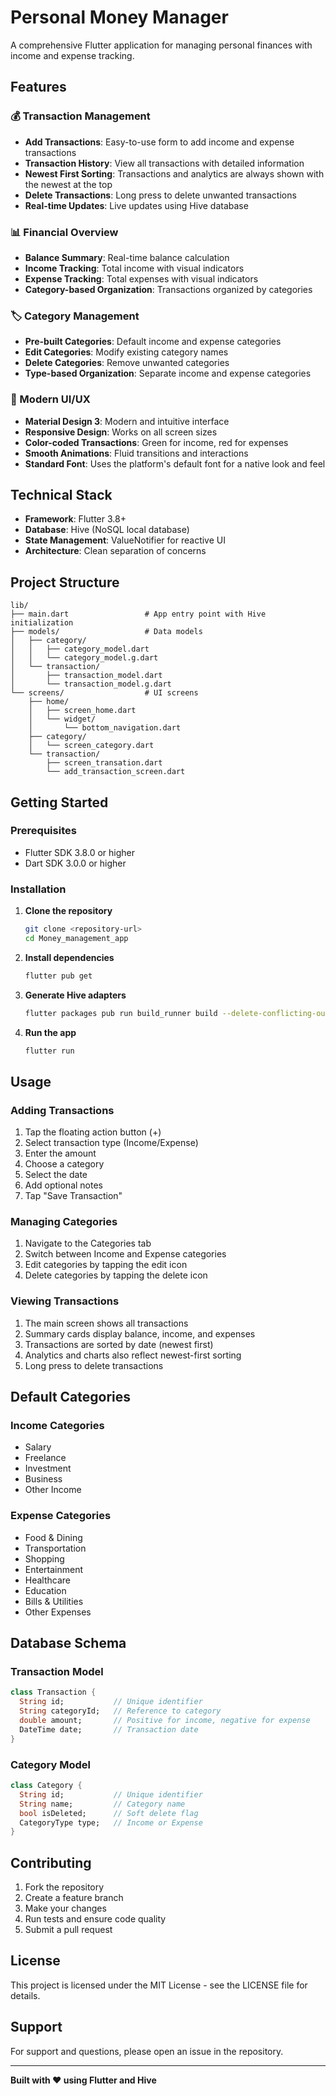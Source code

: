 # Personal Money Manager

A comprehensive Flutter application for managing personal finances with income and expense tracking.

## Features

### 💰 Transaction Management
- **Add Transactions**: Easy-to-use form to add income and expense transactions
- **Transaction History**: View all transactions with detailed information
- **Newest First Sorting**: Transactions and analytics are always shown with the newest at the top
- **Delete Transactions**: Long press to delete unwanted transactions
- **Real-time Updates**: Live updates using Hive database

### 📊 Financial Overview
- **Balance Summary**: Real-time balance calculation
- **Income Tracking**: Total income with visual indicators
- **Expense Tracking**: Total expenses with visual indicators
- **Category-based Organization**: Transactions organized by categories

### 🏷️ Category Management
- **Pre-built Categories**: Default income and expense categories
- **Edit Categories**: Modify existing category names
- **Delete Categories**: Remove unwanted categories
- **Type-based Organization**: Separate income and expense categories

### 🎨 Modern UI/UX
- **Material Design 3**: Modern and intuitive interface
- **Responsive Design**: Works on all screen sizes
- **Color-coded Transactions**: Green for income, red for expenses
- **Smooth Animations**: Fluid transitions and interactions
- **Standard Font**: Uses the platform's default font for a native look and feel

## Technical Stack

- **Framework**: Flutter 3.8+
- **Database**: Hive (NoSQL local database)
- **State Management**: ValueNotifier for reactive UI
- **Architecture**: Clean separation of concerns

## Project Structure

```
lib/
├── main.dart                 # App entry point with Hive initialization
├── models/                   # Data models
│   ├── category/
│   │   ├── category_model.dart
│   │   └── category_model.g.dart
│   └── transaction/
│       ├── transaction_model.dart
│       └── transaction_model.g.dart
└── screens/                  # UI screens
    ├── home/
    │   ├── screen_home.dart
    │   └── widget/
    │       └── bottom_navigation.dart
    ├── category/
    │   └── screen_category.dart
    └── transaction/
        ├── screen_transation.dart
        └── add_transaction_screen.dart
```

## Getting Started

### Prerequisites
- Flutter SDK 3.8.0 or higher
- Dart SDK 3.0.0 or higher

### Installation

1. **Clone the repository**
   ```bash
   git clone <repository-url>
   cd Money_management_app
   ```

2. **Install dependencies**
   ```bash
   flutter pub get
   ```

3. **Generate Hive adapters**
   ```bash
   flutter packages pub run build_runner build --delete-conflicting-outputs
   ```

4. **Run the app**
   ```bash
   flutter run
   ```

## Usage

### Adding Transactions
1. Tap the floating action button (+)
2. Select transaction type (Income/Expense)
3. Enter the amount
4. Choose a category
5. Select the date
6. Add optional notes
7. Tap "Save Transaction"

### Managing Categories
1. Navigate to the Categories tab
2. Switch between Income and Expense categories
3. Edit categories by tapping the edit icon
4. Delete categories by tapping the delete icon

### Viewing Transactions
1. The main screen shows all transactions
2. Summary cards display balance, income, and expenses
3. Transactions are sorted by date (newest first)
4. Analytics and charts also reflect newest-first sorting
5. Long press to delete transactions

## Default Categories

### Income Categories
- Salary
- Freelance
- Investment
- Business
- Other Income

### Expense Categories
- Food & Dining
- Transportation
- Shopping
- Entertainment
- Healthcare
- Education
- Bills & Utilities
- Other Expenses

## Database Schema

### Transaction Model
```dart
class Transaction {
  String id;           // Unique identifier
  String categoryId;   // Reference to category
  double amount;       // Positive for income, negative for expense
  DateTime date;       // Transaction date
}
```

### Category Model
```dart
class Category {
  String id;           // Unique identifier
  String name;         // Category name
  bool isDeleted;      // Soft delete flag
  CategoryType type;   // Income or Expense
}
```

## Contributing

1. Fork the repository
2. Create a feature branch
3. Make your changes
4. Run tests and ensure code quality
5. Submit a pull request

## License

This project is licensed under the MIT License - see the LICENSE file for details.

## Support

For support and questions, please open an issue in the repository.

---

**Built with ❤️ using Flutter and Hive**
